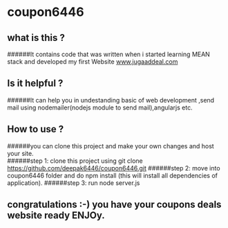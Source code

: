 # coupon6446

## what is this ?
######It contains code that was written when i started learning MEAN stack and developed my first Website www.jugaaddeal.com

## Is it helpful ?
######It can help you in undestanding basic of web development ,send mail using nodemailer(nodejs module to send mail),angularjs etc.

## How to use ?
######you can clone this project and make your own changes and host your site.                                                                                                                                    
######step 1: clone this project using git clone https://github.com/deepak6446/coupon6446.git
######step 2: move into coupon6446 folder and do npm install (this will install all dependencies of application).
######step 3: run node server.js 

## congratulations :-) you have your coupons deals website ready ENJOy.
